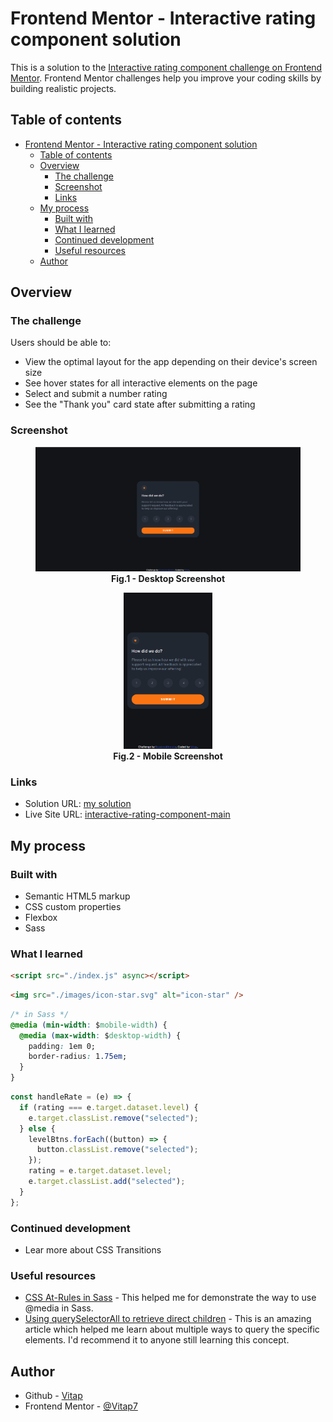# Frontend Mentor - Interactive rating component solution

This is a solution to the [Interactive rating component challenge on Frontend Mentor](https://www.frontendmentor.io/challenges/interactive-rating-component-koxpeBUmI). Frontend Mentor challenges help you improve your coding skills by building realistic projects.

## Table of contents

- [Frontend Mentor - Interactive rating component solution](#frontend-mentor---interactive-rating-component-solution)
  - [Table of contents](#table-of-contents)
  - [Overview](#overview)
    - [The challenge](#the-challenge)
    - [Screenshot](#screenshot)
    - [Links](#links)
  - [My process](#my-process)
    - [Built with](#built-with)
    - [What I learned](#what-i-learned)
    - [Continued development](#continued-development)
    - [Useful resources](#useful-resources)
  - [Author](#author)

## Overview

### The challenge

Users should be able to:

- View the optimal layout for the app depending on their device's screen size
- See hover states for all interactive elements on the page
- Select and submit a number rating
- See the "Thank you" card state after submitting a rating

### Screenshot

<figure align="center">
  <img src="./images/desktop-screenshot.png" alt="desktop-screen"/>
  <figcaption>
    <b>Fig.1 - Desktop Screenshot</b>
  </figcaption>
</figure>

<figure align="center">
  <img src="./images/mobile-screenshot.png" alt="mobile-screen" height="250"/>
  <figcaption>
    <b>Fig.2 - Mobile Screenshot</b>
  </figcaption>
</figure>

### Links

- Solution URL: [my solution](https://www.frontendmentor.io/solutions/interactive-rating-component-cusGYQ_R8n)
- Live Site URL: [interactive-rating-component-main](https://interactive-rating-component-main-cgtf9dj1z-vitap7.vercel.app/)

## My process

### Built with

- Semantic HTML5 markup
- CSS custom properties
- Flexbox
- Sass

### What I learned

```html
<script src="./index.js" async></script>
```

```html
<img src="./images/icon-star.svg" alt="icon-star" />
```

```css
/* in Sass */
@media (min-width: $mobile-width) {
  @media (max-width: $desktop-width) {
    padding: 1em 0;
    border-radius: 1.75em;
  }
}
```

```js
const handleRate = (e) => {
  if (rating === e.target.dataset.level) {
    e.target.classList.remove("selected");
  } else {
    levelBtns.forEach((button) => {
      button.classList.remove("selected");
    });
    rating = e.target.dataset.level;
    e.target.classList.add("selected");
  }
};
```

### Continued development

- Lear more about CSS Transitions

### Useful resources

- [CSS At-Rules in Sass](https://sass-lang.com/documentation/at-rules/css) - This helped me for demonstrate the way to use @media in Sass.
- [Using querySelectorAll to retrieve direct children](https://stackoverflow.com/a/66177817) - This is an amazing article which helped me learn about multiple ways to query the specific elements. I'd recommend it to anyone still learning this concept.

## Author

- Github - [Vitap](https://github.com/Vitap7)
- Frontend Mentor - [@Vitap7](https://www.frontendmentor.io/profile/Vitap7)
